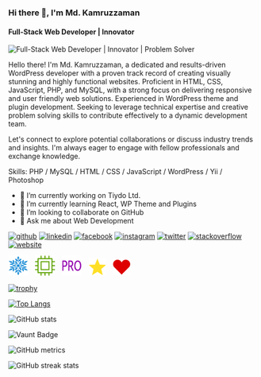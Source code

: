 ### Hi there 👋, I'm Md. Kamruzzaman
#### Full-Stack Web Developer | Innovator
![Full-Stack Web Developer | Innovator | Problem Solver](https://shorturl.at/tHDxU)

Hello there! I'm Md. Kamruzzaman, a dedicated and results-driven WordPress developer with a proven track record of creating visually stunning and highly functional websites. Proficient in HTML, CSS, JavaScript, PHP, and MySQL, with a strong focus on delivering responsive and user friendly web solutions. Experienced in WordPress theme and plugin development. Seeking to leverage technical expertise and creative problem solving skills to contribute effectively to a dynamic development team.

Let's connect to explore potential collaborations or discuss industry trends and insights. I'm always eager to engage with fellow professionals and exchange knowledge.

Skills: PHP / MySQL / HTML / CSS / JavaScript / WordPress / Yii / Photoshop

- 🔭 I’m currently working on Tiydo Ltd. 
- 🌱 I’m currently learning React, WP Theme and Plugins 
- 👯 I’m looking to collaborate on GitHub 
- 💬 Ask me about Web Development 


[<img src='https://cdn.jsdelivr.net/npm/simple-icons@3.0.1/icons/github.svg' alt='github' height='40'>](https://github.com/kamruzzamancse)  [<img src='https://cdn.jsdelivr.net/npm/simple-icons@3.0.1/icons/linkedin.svg' alt='linkedin' height='40'>](https://www.linkedin.com/in/kamruzzamancse/)  [<img src='https://cdn.jsdelivr.net/npm/simple-icons@3.0.1/icons/facebook.svg' alt='facebook' height='40'>](https://www.facebook.com/kamruzzamancse)  [<img src='https://cdn.jsdelivr.net/npm/simple-icons@3.0.1/icons/instagram.svg' alt='instagram' height='40'>](https://www.instagram.com/kamruzzamancse/)  [<img src='https://cdn.jsdelivr.net/npm/simple-icons@3.0.1/icons/twitter.svg' alt='twitter' height='40'>](https://twitter.com/kamruzzamancse1)  [<img src='https://cdn.jsdelivr.net/npm/simple-icons@3.0.1/icons/stackoverflow.svg' alt='stackoverflow' height='40'>](https://stackoverflow.com/users/25106550/md-kamruzzaman)  [<img src='https://cdn.jsdelivr.net/npm/simple-icons@3.0.1/icons/icloud.svg' alt='website' height='40'>](https://kamruzzaman.great-site.net/)  

<a href='https://archiveprogram.github.com/'><img src='https://raw.githubusercontent.com/acervenky/animated-github-badges/master/assets/acbadge.gif' width='40' height='40'></a> <a href='https://docs.github.com/en/developers'><img src='https://raw.githubusercontent.com/acervenky/animated-github-badges/master/assets/devbadge.gif' width='40' height='40'></a> <a href='https://github.com/pricing'><img src='https://raw.githubusercontent.com/acervenky/animated-github-badges/master/assets/pro.gif' width='40' height='40'></a> <a href='https://stars.github.com/'><img src='https://raw.githubusercontent.com/acervenky/animated-github-badges/master/assets/starbadge.gif' width='35' height='35'></a> <a href='https://docs.github.com/en/github/supporting-the-open-source-community-with-github-sponsors'><img src='https://raw.githubusercontent.com/acervenky/animated-github-badges/master/assets/sponsorbadge.gif' width='35' height='35'></a> 

[![trophy](https://github-profile-trophy.vercel.app/?username=kamruzzamancse)](https://github.com/ryo-ma/github-profile-trophy)

[![Top Langs](https://github-readme-stats.vercel.app/api/top-langs/?username=kamruzzamancse)](https://github.com/anuraghazra/github-readme-stats)

![GitHub stats](https://github-readme-stats.vercel.app/api?username=kamruzzamancse&show_icons=true&count_private=true)  

![Vaunt Badge](https://api.vaunt.dev/v1/github/entities/kamruzzamancse/contributions?format=svg&private=true)  

![GitHub metrics](https://metrics.lecoq.io/kamruzzamancse)  

![GitHub streak stats](https://streak-stats.demolab.com/?user=kamruzzamancse) 

